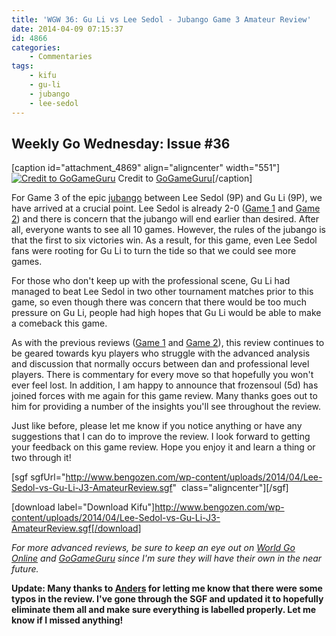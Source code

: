 ```yaml
---
title: 'WGW 36: Gu Li vs Lee Sedol - Jubango Game 3 Amateur Review'
date: 2014-04-09 07:15:37
id: 4866
categories:
	- Commentaries
tags:
	- kifu
	- gu-li
	- jubango
	- lee-sedol
---
```


## Weekly Go Wednesday: Issue #36

[caption id="attachment_4869" align="aligncenter" width="551"][![Credit to GoGameGuru](http://www.bengozen.com/wp-content/uploads/2014/04/jubangogame3.jpg)](http://www.bengozen.com/wp-content/uploads/2014/04/jubangogame3.jpg) Credit to [GoGameGuru](http://gogameguru.com/gu-li-strikes-back-gu-li-vs-lee-sedol-jubango-game-3/ "GoGameGuru Jubango 3 Article")[/caption]

For Game 3 of the epic [jubango](http://www.bengozen.com/gu-li-lee-sedol-jubango/ "Gu Li and Lee Sedol Jubango") between Lee Sedol (9P) and Gu Li (9P), we have arrived at a crucial point. Lee Sedol is already 2-0 ([Game 1](http://www.bengozen.com/wgw-31-gu-li-vs-lee-sedol-jubango-game-1-amateur-review/ "WGW 31: Gu Li vs Lee Sedol — Jubango Game 1 Amateur Review") and [Game 2](http://www.bengozen.com/wgw-33-gu-li-vs-lee-sedol-jubango-game-2-amateur-review/ "WGW 33: Gu Li vs Lee Sedol — Jubango Game 2 Amateur Review")) and there is concern that the jubango will end earlier than desired. After all, everyone wants to see all 10 games. However, the rules of the jubango is that the first to six victories win. As a result, for this game, even Lee Sedol fans were rooting for Gu Li to turn the tide so that we could see more games.

For those who don't keep up with the professional scene, Gu Li had managed to beat Lee Sedol in two other tournament matches prior to this game, so even though there was concern that there would be too much pressure on Gu Li, people had high hopes that Gu Li would be able to make a comeback this game.

As with the previous reviews ([Game 1](http://www.bengozen.com/wgw-31-gu-li-vs-lee-sedol-jubango-game-1-amateur-review/ "WGW 31: Gu Li vs Lee Sedol — Jubango Game 1 Amateur Review") and [Game 2](http://www.bengozen.com/wgw-33-gu-li-vs-lee-sedol-jubango-game-2-amateur-review/ "WGW 33: Gu Li vs Lee Sedol — Jubango Game 2 Amateur Review")), this review continues to be geared towards kyu players who struggle with the advanced analysis and discussion that normally occurs between dan and professional level players. There is commentary for every move so that hopefully you won't ever feel lost. In addition, I am happy to announce that frozensoul (5d) has joined forces with me again for this game review. Many thanks goes out to him for providing a number of the insights you'll see throughout the review.

Just like before, please let me know if you notice anything or have any suggestions that I can do to improve the review. I look forward to getting your feedback on this game review. Hope you enjoy it and learn a thing or two through it!

[sgf sgfUrl="http://www.bengozen.com/wp-content/uploads/2014/04/Lee-Sedol-vs-Gu-Li-J3-AmateurReview.sgf"  class="aligncenter"][/sgf]

[download label="Download Kifu"]http://www.bengozen.com/wp-content/uploads/2014/04/Lee-Sedol-vs-Gu-Li-J3-AmateurReview.sgf[/download]

_For more advanced reviews, be sure to keep an eye out on [World Go Online](http://www.kiseido.com/printss/guliten1.html "World Go Online Review of Jubango Game 1") and [GoGameGuru](http://gogameguru.com/gu-li-strikes-back-gu-li-vs-lee-sedol-jubango-game-3/ "GoGameGuru Review of Jubango Game 3") since I'm sure they will have their own in the near future._

**Update: Many thanks to [Anders](https://twitter.com/smartgo "Anders") for letting me know that there were some typos in the review. I've gone through the SGF and updated it to hopefully eliminate them all and make sure everything is labelled properly. Let me know if I missed anything!**